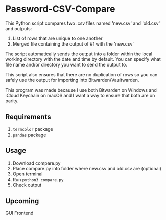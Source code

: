 # Password-CSV-Compare

This Python script compares two .csv files named 'new.csv' and 'old.csv' and outputs:
1.  List of rows that are unique to one another
2. Merged file containing the output of #1 with the 'new.csv'

The script automatically sends the output into a folder within the local working directory with the date and time by default. You can specify what file name and/or directory you want to send the output to.

This script also ensures that there are no duplication of rows so you can safely use the output for importing into Bitwarden/Vaultwarden.

This program was made because I use both Bitwarden on Windows and iCloud Keychain on macOS and I want a way to ensure that both are on parity.

## Requirements
1. `termcolor` package
2. `pandas` package

## Usage
1. Download compare.py
2. Place compare.py into folder where new.csv and old.csv are (optional)
3. Open terminal
4. Run `python3 compare.py`
5. Check output

## Upcoming
GUI Frontend